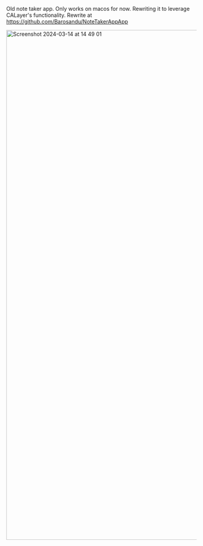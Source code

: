 Old note taker app. Only works on macos for now. Rewriting it to leverage CALayer's functionality.
Rewrite at https://github.com/Barosandu/NoteTakerAppApp

<img width="1349" alt="Screenshot 2024-03-14 at 14 49 01" src="https://github.com/Barosandu/NoteTakerAppOld/assets/47083663/bff17e47-774f-4988-ab7a-c749e4de4ed5">
